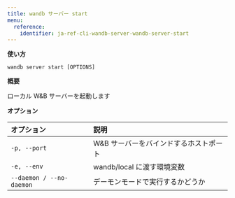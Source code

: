 ```yaml
---
title: wandb サーバー start
menu:
  reference:
    identifier: ja-ref-cli-wandb-server-wandb-server-start
---
```


**使い方**

`wandb server start [OPTIONS]`

**概要**

ローカル W&B サーバーを起動します


**オプション**

| **オプション** | **説明** |
| :--- | :--- |
| `-p, --port` | W&B サーバーをバインドするホストポート |
| `-e, --env` | wandb/local に渡す環境変数 |
| `--daemon / --no-daemon` | デーモンモードで実行するかどうか |
